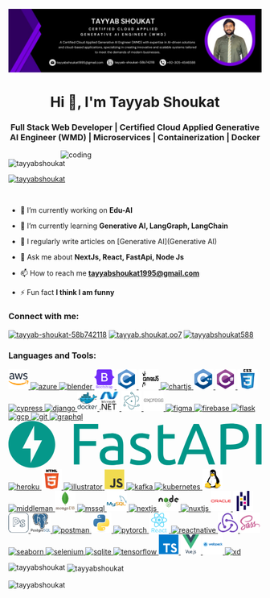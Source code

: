 ![logo](https://github.com/TayyabShoukat/TayyabShoukat/blob/master/1727195138156.jpg)
<h1 align="center">Hi 👋, I'm Tayyab Shoukat</h1>
<h3 align="center">Full Stack Web Developer | Certified Cloud Applied Generative AI Engineer (WMD) | Microservices | Containerization | Docker</h3>
<img align="right" alt="coding" width="400" src="https://user-images.githubusercontent.com/55389276/140866485-8fb1c876-9a8f-4d6a-98dc-08c4981eaf70.gif">
<p align="left"> <img src="https://komarev.com/ghpvc/?username=tayyabshoukat&label=Profile%20views&color=0e75b6&style=flat" alt="tayyabshoukat" /> </p>

<p align="left"> <a href="https://github.com/ryo-ma/github-profile-trophy"><img src="https://github-profile-trophy.vercel.app/?username=tayyabshoukat" alt="tayyabshoukat" /></a> </p>

<p align="left"> <a href="https://twitter.com/" target="blank"><img src="https://img.shields.io/twitter/follow/?logo=twitter&style=for-the-badge" alt="" /></a> </p>

- 🔭 I’m currently working on **Edu-AI**

- 🌱 I’m currently learning **Generative AI, LangGraph, LangChain**

- 📝 I regularly write articles on [Generative AI](Generative AI)

- 💬 Ask me about **NextJs, React, FastApi, Node Js**

- 📫 How to reach me **tayyabshoukat1995@gmail.com**

- ⚡ Fun fact **I think I am funny**

<h3 align="left">Connect with me:</h3>
<p align="left">
<a href="https://linkedin.com/in/tayyab-shoukat-58b742118" target="blank"><img align="center" src="https://raw.githubusercontent.com/rahuldkjain/github-profile-readme-generator/master/src/images/icons/Social/linked-in-alt.svg" alt="tayyab-shoukat-58b742118" height="30" width="40" /></a>
<a href="https://fb.com/tayyab.shoukat.oo7" target="blank"><img align="center" src="https://raw.githubusercontent.com/rahuldkjain/github-profile-readme-generator/master/src/images/icons/Social/facebook.svg" alt="tayyab.shoukat.oo7" height="30" width="40" /></a>
<a href="https://instagram.com/tayyabshoukat588" target="blank"><img align="center" src="https://raw.githubusercontent.com/rahuldkjain/github-profile-readme-generator/master/src/images/icons/Social/instagram.svg" alt="tayyabshoukat588" height="30" width="40" /></a>
</p>

<h3 align="left">Languages and Tools:</h3>
<p align="left"> <a href="https://aws.amazon.com" target="_blank" rel="noreferrer"> <img src="https://raw.githubusercontent.com/devicons/devicon/master/icons/amazonwebservices/amazonwebservices-original-wordmark.svg" alt="aws" width="40" height="40"/> </a> <a href="https://azure.microsoft.com/en-in/" target="_blank" rel="noreferrer"> <img src="https://www.vectorlogo.zone/logos/microsoft_azure/microsoft_azure-icon.svg" alt="azure" width="40" height="40"/> </a> <a href="https://www.blender.org/" target="_blank" rel="noreferrer"> <img src="https://download.blender.org/branding/community/blender_community_badge_white.svg" alt="blender" width="40" height="40"/> </a> <a href="https://getbootstrap.com" target="_blank" rel="noreferrer"> <img src="https://raw.githubusercontent.com/devicons/devicon/master/icons/bootstrap/bootstrap-plain-wordmark.svg" alt="bootstrap" width="40" height="40"/> </a> <a href="https://www.cprogramming.com/" target="_blank" rel="noreferrer"> <img src="https://raw.githubusercontent.com/devicons/devicon/master/icons/c/c-original.svg" alt="c" width="40" height="40"/> </a> <a href="https://canvasjs.com" target="_blank" rel="noreferrer"> <img src="https://raw.githubusercontent.com/Hardik0307/Hardik0307/master/assets/canvasjs-charts.svg" alt="canvasjs" width="40" height="40"/> </a> <a href="https://www.chartjs.org" target="_blank" rel="noreferrer"> <img src="https://www.chartjs.org/media/logo-title.svg" alt="chartjs" width="40" height="40"/> </a> <a href="https://www.w3schools.com/cpp/" target="_blank" rel="noreferrer"> <img src="https://raw.githubusercontent.com/devicons/devicon/master/icons/cplusplus/cplusplus-original.svg" alt="cplusplus" width="40" height="40"/> </a> <a href="https://www.w3schools.com/cs/" target="_blank" rel="noreferrer"> <img src="https://raw.githubusercontent.com/devicons/devicon/master/icons/csharp/csharp-original.svg" alt="csharp" width="40" height="40"/> </a> <a href="https://www.w3schools.com/css/" target="_blank" rel="noreferrer"> <img src="https://raw.githubusercontent.com/devicons/devicon/master/icons/css3/css3-original-wordmark.svg" alt="css3" width="40" height="40"/> </a> <a href="https://www.cypress.io" target="_blank" rel="noreferrer"> <img src="https://raw.githubusercontent.com/simple-icons/simple-icons/6e46ec1fc23b60c8fd0d2f2ff46db82e16dbd75f/icons/cypress.svg" alt="cypress" width="40" height="40"/> </a> <a href="https://www.djangoproject.com/" target="_blank" rel="noreferrer"> <img src="https://cdn.worldvectorlogo.com/logos/django.svg" alt="django" width="40" height="40"/> </a> <a href="https://www.docker.com/" target="_blank" rel="noreferrer"> <img src="https://raw.githubusercontent.com/devicons/devicon/master/icons/docker/docker-original-wordmark.svg" alt="docker" width="40" height="40"/> </a> <a href="https://dotnet.microsoft.com/" target="_blank" rel="noreferrer"> <img src="https://raw.githubusercontent.com/devicons/devicon/master/icons/dot-net/dot-net-original-wordmark.svg" alt="dotnet" width="40" height="40"/> </a> <a href="https://www.electronjs.org" target="_blank" rel="noreferrer"> <img src="https://raw.githubusercontent.com/devicons/devicon/master/icons/electron/electron-original.svg" alt="electron" width="40" height="40"/> </a> <a href="https://expressjs.com" target="_blank" rel="noreferrer"> <img src="https://raw.githubusercontent.com/devicons/devicon/master/icons/express/express-original-wordmark.svg" alt="express" width="40" height="40"/> </a> <a href="https://www.figma.com/" target="_blank" rel="noreferrer"> <img src="https://www.vectorlogo.zone/logos/figma/figma-icon.svg" alt="figma" width="40" height="40"/> </a> <a href="https://firebase.google.com/" target="_blank" rel="noreferrer"> <img src="https://www.vectorlogo.zone/logos/firebase/firebase-icon.svg" alt="firebase" width="40" height="40"/> </a> <a href="https://flask.palletsprojects.com/" target="_blank" rel="noreferrer"> <img src="https://www.vectorlogo.zone/logos/pocoo_flask/pocoo_flask-icon.svg" alt="flask" width="40" height="40"/> </a> <a href="https://cloud.google.com" target="_blank" rel="noreferrer"> <img src="https://www.vectorlogo.zone/logos/google_cloud/google_cloud-icon.svg" alt="gcp" width="40" height="40"/> </a> <a href="https://git-scm.com/" target="_blank" rel="noreferrer"> <img src="https://www.vectorlogo.zone/logos/git-scm/git-scm-icon.svg" alt="git" width="40" height="40"/> </a> <a href="https://graphql.org" target="_blank" rel="noreferrer"> <img src="https://www.vectorlogo.zone/logos/graphql/graphql-icon.svg" alt="graphql" width="40" height="40"/>
</a> 
  <svg width="512px" height="95px" viewBox="0 0 512 95" version="1.1" xmlns="http://www.w3.org/2000/svg" preserveAspectRatio="xMidYMid">
    <title>FastAPI</title>
    <g fill="#009688">
        <path d="M47.2858439,0 C21.1791199,0 0,21.1790859 0,47.2857664 C0,73.3924677 21.1791199,94.5715802 47.2858439,94.5715802 C73.3924559,94.5715802 94.5715595,73.3924677 94.5715595,47.2857664 C94.5715595,21.1790859 73.3924559,0 47.2858439,0 Z M44.8219846,85.1902011 L44.8219846,55.529989 L28.3336526,55.529989 L52.0238381,9.38135546 L52.0238381,39.0415513 L67.896345,39.0415513 L44.8219846,85.1902011 Z" opacity="0.98000004"></path>
        <path d="M132.33373,87.8212947 L132.33373,6.16122807 L181.589007,6.16122807 L181.589007,15.9415817 L143.763782,15.9415817 L143.763782,40.5692196 L177.346926,40.5692196 L177.346926,50.2317378 L143.763782,50.2317378 L143.763782,87.8212947 L132.33373,87.8212947 Z M209.672539,79.9263138 L211.354243,79.9204959 C213.26192,79.9069207 214.979509,79.8695889 216.507009,79.8085006 C218.54949,79.6513867 220.238466,79.4157158 221.57394,79.101488 L221.57394,60.8369409 C220.78837,60.4441561 219.492178,60.1299278 217.685363,59.894256 C215.95711,59.5800282 213.836068,59.4229143 211.322235,59.4229143 C209.672544,59.4229143 207.90501,59.5407497 206.019634,59.7764206 C204.212829,60.0120914 202.523852,60.5227126 200.952703,61.3082841 C199.460126,62.0152976 198.203215,63.036539 197.18197,64.3720081 C196.160724,65.6289193 195.650102,67.3178962 195.650102,69.4389388 C195.650102,73.3667962 196.907018,76.1162943 199.42085,77.6874333 C201.934672,79.1800203 205.351902,79.9263138 209.672539,79.9263138 Z M208.729856,25.0149213 C212.854105,25.0149213 216.356952,25.5327536 219.238397,26.5684183 L219.806401,26.7824556 C222.665878,27.8089349 224.977901,29.2802216 226.74247,31.1963156 L227.112212,31.6137155 C228.997579,33.6561991 230.333047,36.1307465 231.118616,39.0373576 C231.904186,41.8654118 232.296971,45.0076942 232.296971,48.464205 L232.296971,86.7607685 L230.175933,87.128415 C229.610323,87.2289679 228.981867,87.3420899 228.290566,87.4677811 L227.009102,87.644537 C225.68345,87.821292 224.225233,87.9980442 222.634451,88.1747936 C220.513418,88.4104694 218.195986,88.6068642 215.682154,88.7639781 C213.246883,88.9996441 210.811618,89.117477 208.376357,89.117477 C204.919841,89.117477 201.738278,88.7639732 198.831665,88.0569656 C195.925053,87.3499481 193.411228,86.2501459 191.290189,84.7575589 C189.169149,83.1864199 187.51945,81.1439392 186.341094,78.6301168 C185.162739,76.1162943 184.573561,73.0918493 184.573561,69.5567816 C184.573561,66.1788239 185.241296,63.2722103 186.576766,60.8369409 C187.990794,58.4016725 189.876163,56.4377463 192.232874,54.9451622 C194.589588,53.4525782 197.339083,52.3527794 200.481361,51.6457659 C203.623649,50.9387523 206.923046,50.5852456 210.379552,50.5852456 C211.479349,50.5852456 212.618428,50.6638025 213.796787,50.8209164 C214.975146,50.8994783 216.074943,51.0565922 217.096179,51.2922581 L218.143606,51.4493722 C218.641135,51.5279293 219.099387,51.6064865 219.518362,51.6850439 L221.12101,52.0121604 C221.305127,52.0526663 221.456104,52.0876487 221.57394,52.1171076 L221.57394,49.0533821 C221.57394,47.2465703 221.377545,45.4790364 220.984755,43.7507805 C220.591975,41.9439687 219.884963,40.3728277 218.863717,39.0373576 C217.842472,37.6233305 216.428447,36.5235318 214.621642,35.7379613 C212.893379,34.8738328 210.615223,34.4417686 207.787173,34.4417686 C204.474679,34.4417686 201.525244,34.6728028 198.938869,35.1348713 L197.138687,35.4710269 C195.012832,35.8846541 193.377561,36.327139 192.232874,36.7984816 L190.936683,27.7251405 C192.350709,27.0966839 194.707423,26.5075058 198.006825,25.9576062 C200.976278,25.3919952 204.168441,25.0809092 207.583316,25.0243481 L208.729856,25.0149213 Z M264.64101,79.9263138 C269.118761,79.9263138 272.418158,79.3371342 274.539201,78.1587751 C276.738795,76.9804159 277.838592,75.0950441 277.838592,72.5026598 C277.838592,69.8317235 276.778076,67.7106859 274.657043,66.1395469 C272.536001,64.5684029 269.040209,62.8008676 264.169668,60.8369409 C261.81296,59.8942565 259.534803,58.9515716 257.335199,58.0088862 C255.214166,56.9876449 253.368075,55.8092892 251.796926,54.473819 C250.225787,53.1383489 248.968876,51.5279295 248.026193,49.6425607 C247.083509,47.7571909 246.612168,45.4397574 246.612168,42.6902602 C246.612168,37.2698228 248.615372,32.9884631 252.621782,29.8461811 C256.628191,26.6253412 262.087907,25.0149213 269.000928,25.0149213 C270.729181,25.0149213 272.457434,25.1327572 274.185687,25.368429 C275.91395,25.5255429 277.52437,25.7612138 279.016947,26.0754416 C280.296307,26.277446 281.431377,26.5083077 282.422157,26.7680268 L283.737739,27.1285978 C284.518402,27.3495398 285.144404,27.5483874 285.615745,27.7251405 L283.612536,37.1519878 C282.434186,36.5235313 280.588096,35.8950747 278.074263,35.2666181 C275.560441,34.5596045 272.535996,34.2060978 269.000928,34.2060978 C265.937202,34.2060978 263.266261,34.8345544 260.988104,36.0914675 C258.709948,37.2698238 257.57087,39.155193 257.57087,41.7475754 C257.57087,43.0830455 257.806541,44.2614017 258.277882,45.282644 C258.827786,46.3038854 259.61336,47.2465698 260.634606,48.1106972 C261.734403,48.8962677 263.069871,49.6425597 264.64101,50.3495732 C266.212149,51.0565868 268.097521,51.8028788 270.297125,52.5884493 C273.203737,53.6882486 275.796117,54.7880478 278.074263,55.8878471 C280.35242,56.9090884 282.277068,58.1267227 283.848207,59.5407497 C285.497907,60.9547768 286.754824,62.6830322 287.618955,64.7255158 C288.483076,66.6894386 288.915137,69.1247061 288.915137,72.0313181 C288.915137,77.6874284 286.7941,81.9687896 282.552024,84.8754017 C278.388501,87.7820138 272.418163,89.2353198 264.64101,89.2353198 C259.491597,89.2353198 255.405649,88.8099339 252.383166,87.9591622 L249.915234,87.2439388 C247.925756,86.6538075 246.510506,86.1785229 245.669484,85.8180851 L247.672679,76.3912363 L249.178363,76.9411349 C250.347994,77.3601053 251.849309,77.8838183 253.682308,78.5122739 C256.270062,79.3995147 259.65807,79.8692303 263.846333,79.921421 L264.64101,79.9263138 Z M313.108259,26.5467848 L336.32186,26.5467848 L336.32186,35.7379613 L313.108259,35.7379613 L313.108259,64.0185018 C313.108259,67.0822229 313.343929,69.6353287 313.815271,71.6778193 C314.286613,73.6417479 314.993625,75.212887 315.936309,76.3912363 C316.878992,77.4910336 318.057346,78.2766031 319.471372,78.7479448 C320.885407,79.2192865 322.535107,79.4549573 324.420474,79.4549573 C327.719866,79.4549573 330.351526,79.1014535 332.315455,78.3944459 L336.55753,76.7447499 L338.678583,85.8180851 C337.578786,86.3679887 335.654138,87.0357252 332.90464,87.8212947 C330.155141,88.6854163 327.012859,89.117477 323.477791,89.117477 C319.314268,89.117477 315.857757,88.6068593 313.108259,87.5856239 C310.437312,86.4858266 308.276994,84.8754066 306.627303,82.754364 C304.977602,80.6333215 303.799243,78.0409372 303.092225,74.9772112 C302.46377,71.8349332 302.149542,68.2213085 302.149542,64.1363372 L302.149542,9.46062442 L313.108259,7.57525465 L313.108259,26.5467848 Z M405.531868,87.8212947 C404.196405,84.286227 402.939494,80.8297163 401.761135,77.4517625 C400.582775,73.9952468 399.36514,70.4994551 398.108229,66.9643875 L361.107861,66.9643875 L353.684207,87.8212947 L341.782822,87.8212947 L344.428107,80.5780142 C345.943135,76.4481575 347.409065,72.4852336 348.825898,68.6892427 L352.260758,59.5171827 C354.435218,53.7353832 356.559402,48.204966 358.63331,42.9259311 C361.007475,37.0603376 363.350608,31.4430232 365.662708,26.073988 L366.528291,24.0722379 C369.120675,18.0233438 371.830892,12.0530072 374.658942,6.16122807 L385.146317,6.16122807 C387.503026,11.071044 389.777906,16.0354138 391.970958,21.0543373 L393.276969,24.0722379 C395.869353,30.042574 398.461738,36.3271384 401.054122,42.9259311 C403.457965,48.8648454 405.893625,55.1219154 408.361103,61.697141 L410.979363,68.6892427 C413.205816,74.6543713 415.553512,81.031722 418.022453,87.8212947 L405.531868,87.8212947 Z M394.808837,57.5375445 C392.295005,50.70308 389.781177,44.1042868 387.267355,37.741165 C384.832085,31.2994862 382.278981,25.1327572 379.608045,19.240978 C376.858547,25.1327572 374.226887,31.2994862 371.713064,37.741165 C369.277794,44.1042868 366.842523,50.70308 364.407253,57.5375445 L394.808837,57.5375445 Z M450.675793,5.33637861 C461.843293,5.33637861 470.478583,7.42173115 476.581662,11.5924362 L477.070958,11.9351713 C483.276971,16.2558095 486.379978,22.7367668 486.379978,31.3780431 C486.379978,36.091467 485.515847,40.1371559 483.787584,43.5151097 C482.137893,46.8145065 479.702628,49.5247253 476.481788,51.6457659 C473.3395,53.6882486 469.490204,55.1808326 464.933901,56.123518 C460.377588,57.0662024 455.232101,57.5375445 449.497438,57.5375445 L440.424088,57.5375445 L440.424088,87.8212947 L428.994045,87.8212947 L428.994045,7.3395838 C432.214885,6.55401331 435.789228,6.04339215 439.717076,5.80772032 C443.322844,5.52491529 446.642275,5.36937253 449.675367,5.34109203 L450.675793,5.33637861 Z M451.618476,15.3524031 L449.396572,15.3612163 C445.597977,15.3925522 442.607149,15.5074503 440.424088,15.7059108 L440.424088,47.7571909 L449.026097,47.7571909 C452.953944,47.7571909 456.489012,47.5215196 459.6313,47.0501769 C462.773578,46.5002773 465.405238,45.6361498 467.526281,44.4577946 C469.725875,43.2008814 471.414852,41.5119045 472.593211,39.3908639 C473.771571,37.2698233 474.36075,34.5596045 474.36075,31.2602077 C474.36075,28.3143184 473.808392,25.8517388 472.703676,23.8724691 L472.475369,23.4830593 C471.297019,21.4405756 469.647323,19.8301557 467.526281,18.6517994 C465.4838,17.3948872 463.087811,16.5307598 460.338312,16.0594171 C457.588814,15.5880744 454.682202,15.3524031 451.618476,15.3524031 Z M500.569956,6.16122807 L512,6.16122807 L512,87.8212947 L500.569956,87.8212947 L500.569956,6.16122807 Z"></path>
    </g>
</svg>
  <a href="https://heroku.com" target="_blank" rel="noreferrer"> <img src="https://www.vectorlogo.zone/logos/heroku/heroku-icon.svg" alt="heroku" width="40" height="40"/> </a> <a href="https://www.w3.org/html/" target="_blank" rel="noreferrer"> <img src="https://raw.githubusercontent.com/devicons/devicon/master/icons/html5/html5-original-wordmark.svg" alt="html5" width="40" height="40"/> </a> <a href="https://www.adobe.com/in/products/illustrator.html" target="_blank" rel="noreferrer"> <img src="https://www.vectorlogo.zone/logos/adobe_illustrator/adobe_illustrator-icon.svg" alt="illustrator" width="40" height="40"/> </a> <a href="https://developer.mozilla.org/en-US/docs/Web/JavaScript" target="_blank" rel="noreferrer"> <img src="https://raw.githubusercontent.com/devicons/devicon/master/icons/javascript/javascript-original.svg" alt="javascript" width="40" height="40"/> </a> <a href="https://kafka.apache.org/" target="_blank" rel="noreferrer"> <img src="https://www.vectorlogo.zone/logos/apache_kafka/apache_kafka-icon.svg" alt="kafka" width="40" height="40"/> </a> <a href="https://kubernetes.io" target="_blank" rel="noreferrer"> <img src="https://www.vectorlogo.zone/logos/kubernetes/kubernetes-icon.svg" alt="kubernetes" width="40" height="40"/> </a> <a href="https://www.linux.org/" target="_blank" rel="noreferrer"> <img src="https://raw.githubusercontent.com/devicons/devicon/master/icons/linux/linux-original.svg" alt="linux" width="40" height="40"/> </a> <a href="https://middlemanapp.com/" target="_blank" rel="noreferrer"> <img src="https://raw.githubusercontent.com/leungwensen/svg-icon/b84b3f3a3da329b7c1d02346865f8e98beb05413/dist/svg/logos/middleman.svg" alt="middleman" width="40" height="40"/> </a> <a href="https://www.mongodb.com/" target="_blank" rel="noreferrer"> <img src="https://raw.githubusercontent.com/devicons/devicon/master/icons/mongodb/mongodb-original-wordmark.svg" alt="mongodb" width="40" height="40"/> </a> <a href="https://www.microsoft.com/en-us/sql-server" target="_blank" rel="noreferrer"> <img src="https://www.svgrepo.com/show/303229/microsoft-sql-server-logo.svg" alt="mssql" width="40" height="40"/> </a> <a href="https://www.mysql.com/" target="_blank" rel="noreferrer"> <img src="https://raw.githubusercontent.com/devicons/devicon/master/icons/mysql/mysql-original-wordmark.svg" alt="mysql" width="40" height="40"/> </a> <a href="https://nextjs.org/" target="_blank" rel="noreferrer"> <img src="https://cdn.worldvectorlogo.com/logos/nextjs-2.svg" alt="nextjs" width="40" height="40"/> </a> <a href="https://nodejs.org" target="_blank" rel="noreferrer"> <img src="https://raw.githubusercontent.com/devicons/devicon/master/icons/nodejs/nodejs-original-wordmark.svg" alt="nodejs" width="40" height="40"/> </a> <a href="https://nuxtjs.org/" target="_blank" rel="noreferrer"> <img src="https://www.vectorlogo.zone/logos/nuxtjs/nuxtjs-icon.svg" alt="nuxtjs" width="40" height="40"/> </a> <a href="https://www.oracle.com/" target="_blank" rel="noreferrer"> <img src="https://raw.githubusercontent.com/devicons/devicon/master/icons/oracle/oracle-original.svg" alt="oracle" width="40" height="40"/> </a> <a href="https://pandas.pydata.org/" target="_blank" rel="noreferrer"> <img src="https://raw.githubusercontent.com/devicons/devicon/2ae2a900d2f041da66e950e4d48052658d850630/icons/pandas/pandas-original.svg" alt="pandas" width="40" height="40"/> </a> <a href="https://www.photoshop.com/en" target="_blank" rel="noreferrer"> <img src="https://raw.githubusercontent.com/devicons/devicon/master/icons/photoshop/photoshop-line.svg" alt="photoshop" width="40" height="40"/> </a> <a href="https://www.postgresql.org" target="_blank" rel="noreferrer"> <img src="https://raw.githubusercontent.com/devicons/devicon/master/icons/postgresql/postgresql-original-wordmark.svg" alt="postgresql" width="40" height="40"/> </a> <a href="https://postman.com" target="_blank" rel="noreferrer"> <img src="https://www.vectorlogo.zone/logos/getpostman/getpostman-icon.svg" alt="postman" width="40" height="40"/> </a> <a href="https://www.python.org" target="_blank" rel="noreferrer"> <img src="https://raw.githubusercontent.com/devicons/devicon/master/icons/python/python-original.svg" alt="python" width="40" height="40"/> </a> <a href="https://pytorch.org/" target="_blank" rel="noreferrer"> <img src="https://www.vectorlogo.zone/logos/pytorch/pytorch-icon.svg" alt="pytorch" width="40" height="40"/> </a> <a href="https://reactjs.org/" target="_blank" rel="noreferrer"> <img src="https://raw.githubusercontent.com/devicons/devicon/master/icons/react/react-original-wordmark.svg" alt="react" width="40" height="40"/> </a> <a href="https://reactnative.dev/" target="_blank" rel="noreferrer"> <img src="https://reactnative.dev/img/header_logo.svg" alt="reactnative" width="40" height="40"/> </a> <a href="https://redux.js.org" target="_blank" rel="noreferrer"> <img src="https://raw.githubusercontent.com/devicons/devicon/master/icons/redux/redux-original.svg" alt="redux" width="40" height="40"/> </a> <a href="https://sass-lang.com" target="_blank" rel="noreferrer"> <img src="https://raw.githubusercontent.com/devicons/devicon/master/icons/sass/sass-original.svg" alt="sass" width="40" height="40"/> </a> <a href="https://seaborn.pydata.org/" target="_blank" rel="noreferrer"> <img src="https://seaborn.pydata.org/_images/logo-mark-lightbg.svg" alt="seaborn" width="40" height="40"/> </a> <a href="https://www.selenium.dev" target="_blank" rel="noreferrer"> <img src="https://raw.githubusercontent.com/detain/svg-logos/780f25886640cef088af994181646db2f6b1a3f8/svg/selenium-logo.svg" alt="selenium" width="40" height="40"/> </a> <a href="https://www.sqlite.org/" target="_blank" rel="noreferrer"> <img src="https://www.vectorlogo.zone/logos/sqlite/sqlite-icon.svg" alt="sqlite" width="40" height="40"/> </a> <a href="https://www.tensorflow.org" target="_blank" rel="noreferrer"> <img src="https://www.vectorlogo.zone/logos/tensorflow/tensorflow-icon.svg" alt="tensorflow" width="40" height="40"/> </a> <a href="https://www.typescriptlang.org/" target="_blank" rel="noreferrer"> <img src="https://raw.githubusercontent.com/devicons/devicon/master/icons/typescript/typescript-original.svg" alt="typescript" width="40" height="40"/> </a> <a href="https://vuejs.org/" target="_blank" rel="noreferrer"> <img src="https://raw.githubusercontent.com/devicons/devicon/master/icons/vuejs/vuejs-original-wordmark.svg" alt="vuejs" width="40" height="40"/> </a> <a href="https://webpack.js.org" target="_blank" rel="noreferrer"> <img src="https://raw.githubusercontent.com/devicons/devicon/d00d0969292a6569d45b06d3f350f463a0107b0d/icons/webpack/webpack-original-wordmark.svg" alt="webpack" width="40" height="40"/> </a> <a href="https://www.adobe.com/products/xd.html" target="_blank" rel="noreferrer"> <img src="https://cdn.worldvectorlogo.com/logos/adobe-xd.svg" alt="xd" width="40" height="40"/> </a> </p>

<p><img align="left" src="https://github-readme-stats.vercel.app/api/top-langs?username=tayyabshoukat&show_icons=true&locale=en&layout=compact" alt="tayyabshoukat" /></p>

<p>&nbsp;<img align="center" src="https://github-readme-stats.vercel.app/api?username=tayyabshoukat&show_icons=true&locale=en" alt="tayyabshoukat" /></p>

<p><img align="center" src="https://github-readme-streak-stats.herokuapp.com/?user=tayyabshoukat&" alt="tayyabshoukat" /></p>
